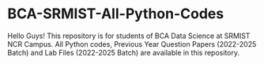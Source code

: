 # BCA-SRMIST-All-Python-Codes
Hello Guys! This repository is for students of BCA Data Science at SRMIST NCR Campus. All Python codes, Previous Year Question Papers (2022-2025 Batch) and Lab Files (2022-2025 Batch) are available in this repository.
